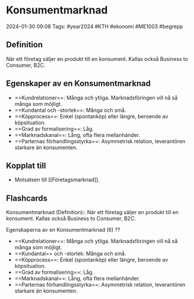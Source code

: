 # Konsumentmarknad

2024-01-30 09:08
Tags: #year2024 #KTH #ekonomi #ME1003 #begrepp

## Definition

När ett företag säljer en produkt till en konsument. Kallas också Business to Consumer, B2C.

## Egenskaper av en Konsumentmarknad

- ==Kundrelationer==: Många och ytliga. Marknadsföringen vill nå så många som möjligt.
- ==Kundantal och -storlek==: Många och små.
- ==Köpprocess==: Enkel (spontanköp) eller längre, beroende av köpsituation.
- ==Grad av formalisering==: Låg.
- ==Marknadskanal==: Lång, ofta flera mellanhänder.
- ==Parternas förhandlingsstyrka==: Asymmetrisk relation, leverantören starkare än konsumenten.

## Kopplat till

- Motsatsen till [[Företagsmarknad]].

## Flashcards

Konsumentmarknad (Definition):: När ett företag säljer en produkt till en konsument. Kallas också Business to Consumer, B2C.
<!--SR:!2024-02-03,4,270!2024-02-04,4,270-->

Egenskaperna av en Konsumentmarknad (6)
??
- ==Kundrelationer==: Många och ytliga. Marknadsföringen vill nå så många som möjligt.
- ==Kundantal== och -storlek: Många och små.
- ==Köpprocess==: Enkel (spontanköp) eller längre, beroende av köpsituation.
- ==Grad av formalisering==: Låg.
- ==Marknadskanal==: Lång, ofta flera mellanhänder.
- ==Parternas förhandlingsstyrka==: Asymmetrisk relation, leverantören starkare än konsumenten.
<!--SR:!2024-02-01,1,210!2024-02-04,4,270-->

